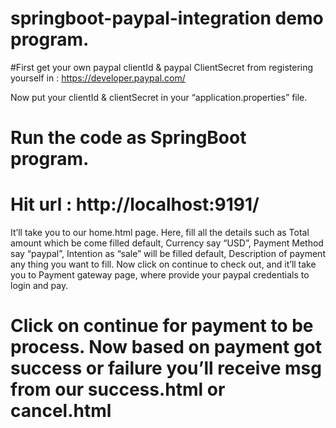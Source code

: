 # springboot-paypal-integration demo program.

#First get your own paypal clientId & paypal ClientSecret from registering yourself in : 
https://developer.paypal.com/

Now put your clientId & clientSecret in your “application.properties” file.

# Run the code as SpringBoot program.

# Hit url : http://localhost:9191/ 
It’ll take you to our home.html  page.
Here, fill all the details such as Total amount which be come filled default, Currency say “USD”, Payment Method say “paypal”, Intention as “sale” will be filled default,  Description of payment any thing you want to fill. Now click on continue to check out, and it’ll take you to Payment gateway page, where provide your paypal credentials to login and pay.

# Click on continue for payment to be process. Now based on payment got success or failure you’ll receive msg from our success.html or cancel.html
